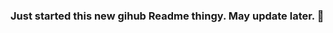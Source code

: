 ### Just started this new gihub Readme thingy. May update later. 👋

<!--
**safwbdev/safwbdev** is a ✨ _special_ ✨ repository because its `README.md` (this file) appears on your GitHub profile.

Here are some ideas to get you started:

- 🔭 I’m currently working on ... Multiple Small Projects
- 🌱 I’m currently learning ... 
- 👯 I’m looking to collaborate on ...
- 🤔 I’m looking for help with ... AWS
- 💬 Ask me about ... my day
- 📫 How to reach me: ... [portfolio](https://safwbdev.netlify.com/)
- 😄 Pronouns: ...
- ⚡ Fun fact: ... facts are fun!
-->
